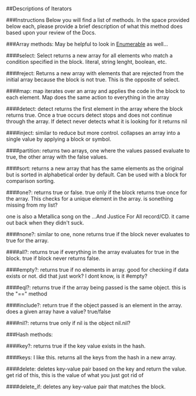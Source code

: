 ##Descriptions of Iterators

###Instructions
Below you will find a list of methods. In the space provided below each, please provide a brief description of what this method does based upon your review of the Docs. 

###Array methods:
May be helpful to look in [Enumerable](http://ruby-doc.org/core-2.2.0/Enumerable.html) as well...

####select:
Select returns a new array for all elements who match a condition specified in the block. literal, string lenght, boolean, etc.

####reject:
Returns a new array with elements that are rejected from the initial array because the block is not true.  This is the opposite of select.

####map:
map iterates over an array and applies the code in the block to each element.  Map does the same action to everything in the array

####detect:
detect returns the first element in the array where the block returns true. Once a true occurs detect stops and does not continue through the array.  If detect never detects what it is looking for it returns nil  

####inject:
similar to reduce but more control. collapses an array into a single value by applying a block or symbol.   

####partition:
returns two arrays, one where the values passed evaluate to true, the other array with the false values.

####sort:
returns a new array that has the same elements as  the original but is sorted in alphabetical order by default. Can be used with a block for comparison sorting.

####one?:
returns true or false.  true only if the block returns true once for the array.  This checks for a unique element in the array. is sonething missing from my list? 

one is also a Metallica song on the ...And Justice For All record/CD. it came out back when they didn't suck.

####none?:
similar to one, none returns true if the block never evaluates to true for the array. 

####all?:
returns true if everything in the array evaluates for true in the block. true if block never returns false.

####empty?:
returns true if no elements in array.  good for checking if data exists or not. did that just work? I dont know, is it #empty?

####eql?:
returns true if the array being passed is the same object.  this is the "==" method

####include?:
return true if the object passed is an element in the array.  does a given array have a value? true/false

####nil?:
returns true only if nil is the object  nil.nil?

###Hash methods:

####key?:
returns true if the key value exists in the hash. 

####keys:
I like this.  returns all the keys from the hash in a new array.  

####delete:
deletes key-value pair based on the key and return the value.  get rid of this, this is the value of what you just got rid of

####delete_if:
deletes any key-value pair that matches the block.

